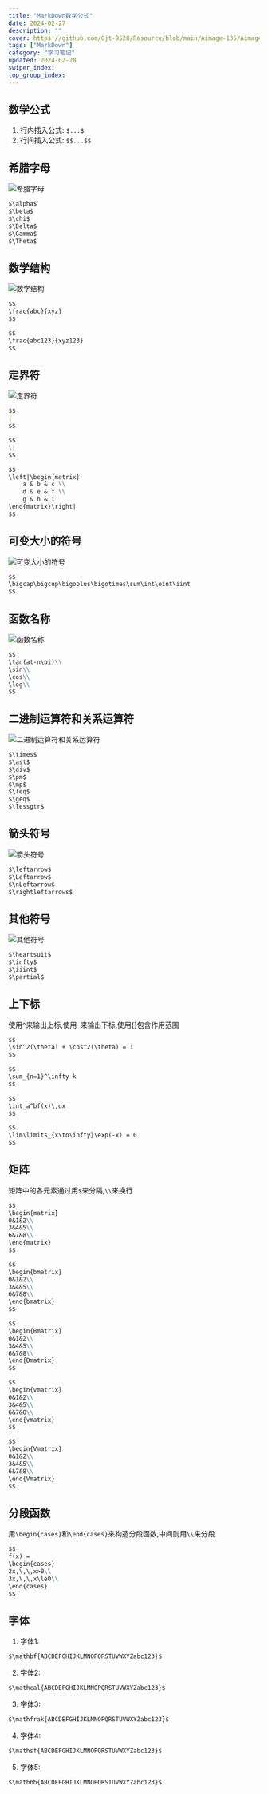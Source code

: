 ```yaml
---
title: "MarkDown数学公式"
date: 2024-02-27
description: ""
cover: https://github.com/Gjt-9520/Resource/blob/main/Aimage-135/Aimage94.jpg?raw=true
tags: ["MarkDown"]
category: "学习笔记"
updated: 2024-02-28
swiper_index:
top_group_index:
---
```


## 数学公式

1. 行内插入公式: `$...$`
2. 行间插入公式: `$$...$$`

## 希腊字母

![希腊字母](../images/MD希腊字母.png)

```MarkDown
$\alpha$
$\beta$
$\chi$
$\Delta$
$\Gamma$
$\Theta$
```

## 数学结构

![数学结构](../images/MD数学结构.png)

```MarkDown
$$
\frac{abc}{xyz}
$$

$$
\frac{abc123}{xyz123}
$$             
```  

## 定界符

![定界符](../images/MD定界符.png)

```MarkDown
$$
|
$$         

$$
\|
$$

$$
\left|\begin{matrix}
    a & b & c \\
    d & e & f \\
    g & h & i
\end{matrix}\right|
$$
```

## 可变大小的符号

![可变大小的符号](../images/MD可变大小的符号.png)

```MarkDown
$$
\bigcap\bigcup\bigoplus\bigotimes\sum\int\oint\iint
$$
```

## 函数名称

![函数名称](../images/MD函数名称.png)

```MarkDown
$$
\tan(at-n\pi)\\
\sin\\
\cos\\
\log\\
$$
```

## 二进制运算符和关系运算符

![二进制运算符和关系运算符](../images/MD二进制运算符和关系运算符.png)


```MarkDown
$\times$
$\ast$
$\div$
$\pm$
$\mp$
$\leq$
$\geq$
$\lessgtr$
```

## 箭头符号

![箭头符号](../images/MD箭头符号.png)

```MarkDown
$\leftarrow$       
$\Leftarrow$             
$\nLeftarrow$                  
$\rightleftarrows$ 
```

## 其他符号

![其他符号](../images/MD其他符号.png)

```MarkDown
$\heartsuit$                
$\infty$               
$\iiint$                 
$\partial$
```

## 上下标

使用`^`来输出上标,使用`_`来输出下标,使用{}包含作用范围

```MarkDown
$$
\sin^2(\theta) + \cos^2(\theta) = 1
$$

$$
\sum_{n=1}^\infty k
$$

$$
\int_a^bf(x)\,dx
$$

$$
\lim\limits_{x\to\infty}\exp(-x) = 0
$$
```

## 矩阵

矩阵中的各元素通过用`$`来分隔,`\\`来换行

```MarkDown
$$
\begin{matrix}
0&1&2\\
3&4&5\\
6&7&8\\
\end{matrix}
$$

$$
\begin{bmatrix}
0&1&2\\
3&4&5\\
6&7&8\\
\end{bmatrix}
$$

$$
\begin{Bmatrix}
0&1&2\\
3&4&5\\
6&7&8\\
\end{Bmatrix}
$$

$$
\begin{vmatrix}
0&1&2\\
3&4&5\\
6&7&8\\
\end{vmatrix}
$$

$$
\begin{Vmatrix}
0&1&2\\
3&4&5\\
6&7&8\\
\end{Vmatrix}
$$
```

## 分段函数

用`\begin{cases}`和`\end{cases}`来构造分段函数,中间则用`\\`来分段

```MarkDown
$$
f(x) = 
\begin{cases}
2x,\,\,x>0\\
3x,\,\,x\le0\\
\end{cases}
$$
```

## 字体

1. 字体1: 

```MarkDown
$\mathbf{ABCDEFGHIJKLMNOPQRSTUVWXYZabc123}$
```

2. 字体2: 

```MarkDown
$\mathcal{ABCDEFGHIJKLMNOPQRSTUVWXYZabc123}$
```

3. 字体3: 

```MarkDown
$\mathfrak{ABCDEFGHIJKLMNOPQRSTUVWXYZabc123}$
```

4. 字体4: 

```MarkDown
$\mathsf{ABCDEFGHIJKLMNOPQRSTUVWXYZabc123}$
```

5. 字体5: 

```MarkDown
$\mathbb{ABCDEFGHIJKLMNOPQRSTUVWXYZabc123}$
```